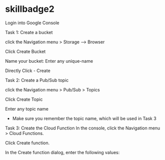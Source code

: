 # skillbadge2

Login into Google Console

Task 1: Create a bucket

  click the Navigation menu > Storage --> Browser

  Click Create Bucket

  Name your bucket: Enter any unique-name

  Directly Click - Create

Task 2: Create a Pub/Sub topic

  click the Navigation menu > Pub/Sub > Topics

  Click Create Topic

  Enter any topic name 

  * Make sure you remember the topic name, which will be used in Task 3


Task 3: Create the Cloud Function
  In the console, click the Navigation menu > Cloud Functions.

  Click Create function.

  In the Create function dialog, enter the following values:
  



